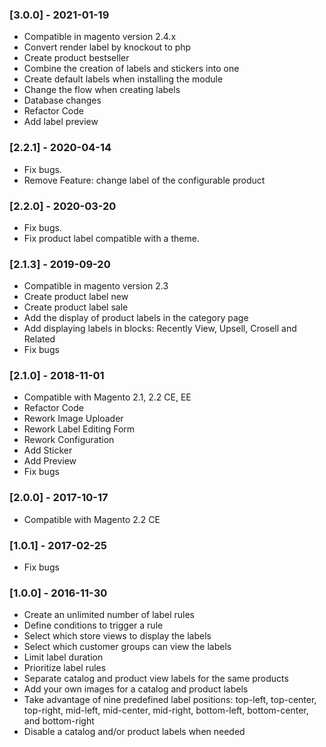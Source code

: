 ### [3.0.0] - 2021-01-19
- Compatible in magento version 2.4.x
- Convert render label by knockout to php
- Create product bestseller
- Combine the creation of labels and stickers into one
- Create default labels when installing the module
- Change the flow when creating labels
- Database changes
- Refactor Code
- Add label preview

### [2.2.1] - 2020-04-14
- Fix bugs.
- Remove Feature: change label of the configurable product

### [2.2.0] - 2020-03-20
- Fix bugs.
- Fix product label compatible with a theme.

### [2.1.3] - 2019-09-20
- Compatible in magento version 2.3
- Create product label new
- Create product label sale
- Add the display of product labels in the category page
- Add displaying labels in blocks: Recently View, Upsell, Crosell and Related
- Fix bugs

### [2.1.0] - 2018-11-01
- Compatible with Magento 2.1, 2.2 CE, EE
- Refactor Code
- Rework Image Uploader
- Rework Label Editing Form
- Rework Configuration
- Add Sticker 
- Add Preview
- Fix bugs

### [2.0.0] - 2017-10-17
- Compatible with Magento 2.2 CE

### [1.0.1] - 2017-02-25
- Fix bugs

### [1.0.0] - 2016-11-30
- Create an unlimited number of label rules
- Define conditions to trigger a rule
- Select which store views to display the labels
- Select which customer groups can view the labels
- Limit label duration
- Prioritize label rules
- Separate catalog and product view labels for the same products
- Add your own images for a catalog and product labels
- Take advantage of nine predefined label positions: top-left, top-center, top-right, mid-left, mid-center, mid-right, bottom-left, bottom-center, and bottom-right
- Disable a catalog and/or product labels when needed
